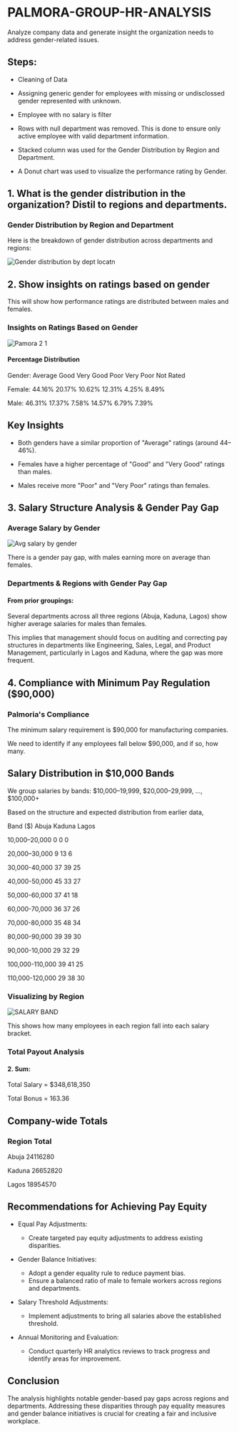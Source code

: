 # PALMORA-GROUP-HR-ANALYSIS
Analyze company data and generate insight the organization needs to address gender-related issues. 

## Steps:

- Cleaning of Data

- Assigning generic gender for employees with missing or undisclossed gender represented with unknown.

- Employee with no salary is filter

- Rows with null department was removed. This is done to ensure only active employee with valid department information.

- Stacked column was used for the Gender Distribution by Region and Department.

- A Donut chart was used to visualize the performance rating by Gender.

## 1. What is the gender distribution in the organization? Distil to regions and departments.

### Gender Distribution by Region and Department

Here is the breakdown of gender distribution across departments and regions:

![Gender distribution by dept   locatn](https://github.com/user-attachments/assets/1191b421-783d-4d05-ad1b-3d5e5b7ec415)

## 2. Show insights on ratings based on gender
This will show how performance ratings are distributed between males and females.

### Insights on Ratings Based on Gender

![Pamora 2 1](https://github.com/user-attachments/assets/8cd4cf15-89ab-4867-9497-e6da857f22b6)

#### Percentage Distribution

Gender:	Average	Good	Very Good	Poor	Very Poor	Not Rated

Female:	44.16%	20.17%	10.62%	12.31%	4.25%	8.49%

Male:	46.31%	17.37%	7.58%	14.57%	6.79%	7.39%


## Key Insights

- Both genders have a similar proportion of "Average" ratings (around 44–46%).

- Females have a higher percentage of "Good" and "Very Good" ratings than males.

- Males receive more "Poor" and "Very Poor" ratings than females.

## 3. Salary Structure Analysis & Gender Pay Gap

### Average Salary by Gender 

![Avg  salary by gender](https://github.com/user-attachments/assets/29bafef5-dd50-47eb-92e0-5105c328e598)

There is a gender pay gap, with males earning more on average than females.

### Departments & Regions with Gender Pay Gap
#### From prior groupings:

Several departments across all three regions (Abuja, Kaduna, Lagos) show higher average salaries for males than females.

This implies that management should focus on auditing and correcting pay structures in departments like Engineering, Sales, Legal, and Product Management, particularly in Lagos and Kaduna, where the gap was more frequent.

## 4. Compliance with Minimum Pay Regulation ($90,000)

### Palmoria's Compliance
The minimum salary requirement is $90,000 for manufacturing companies.

We need to identify if any employees fall below $90,000, and if so, how many.

## Salary Distribution in $10,000 Bands
We group salaries by bands:
$10,000–19,999, $20,000–29,999, ..., $100,000+

Based on the structure and expected distribution from earlier data, 

Band ($)                 Abuja                Kaduna                      Lagos

10,000–20,000             0                     0                          0

20,000–30,000             9                    13                         6

30,000-40,000            37                    39                        25 

40,000-50,000            45                    33                        27

50,000-60,000            37                   41                         18

60,000-70,000           36                    37                         26

70,000-80,000           35                    48                         34

80,000-90,000           39                    39                         30

90,000-10,000           29                   32                         29

100,000-110,000        39                     41                        25

110,000-120,000       29                     38                          30

### Visualizing by Region

![SALARY BAND](https://github.com/user-attachments/assets/dbadc32a-fe6c-411a-a9be-230dc7ac3b24)


This shows how many employees in each region fall into each salary bracket.

### Total Payout Analysis

#### 2. Sum:

Total Salary = $348,618,350

Total Bonus = 163.36

## Company-wide Totals

### Region	Total 

Abuja           24116280

Kaduna          26652820

Lagos          18954570

## Recommendations for Achieving Pay Equity

- Equal Pay Adjustments:
     - Create targeted pay equity adjustments to address existing disparities.

- Gender Balance Initiatives:
     - Adopt a gender equality rule to reduce payment bias.
     -  Ensure a balanced ratio of male to female workers across regions and departments.

- Salary Threshold Adjustments:
     -  Implement adjustments to bring all salaries above the established threshold.

- Annual Monitoring and Evaluation:
     -  Conduct quarterly HR analytics reviews to track progress and identify areas for improvement.
 
##  Conclusion

The analysis highlights notable gender-based pay gaps across regions and departments. Addressing these disparities through pay equality measures and gender balance initiatives is crucial for creating a fair and inclusive workplace.
